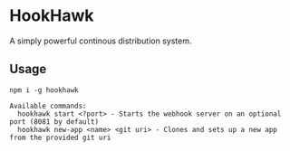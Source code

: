 # HookHawk
A simply powerful continous distribution system.

## Usage
```
npm i -g hookhawk
```

```
Available commands:
  hookhawk start <?port> - Starts the webhook server on an optional port (8081 by default)
  hookhawk new-app <name> <git uri> - Clones and sets up a new app from the provided git uri
```